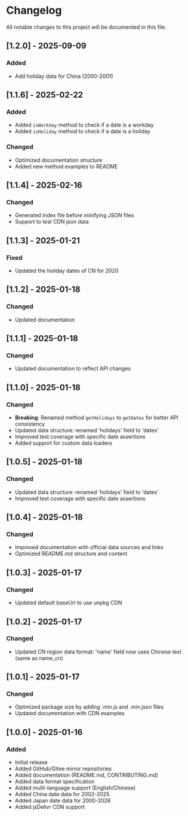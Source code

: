# Changelog

All notable changes to this project will be documented in this file.

## [1.2.0] - 2025-09-09

### Added
- Add holiday data for China (2000-2001)

## [1.1.6] - 2025-02-22

### Added
- Added `isWorkday` method to check if a date is a workday
- Added `isHoliday` method to check if a date is a holiday

### Changed
- Optimized documentation structure
- Added new method examples to README

## [1.1.4] - 2025-02-16

### Changed
- Generated index file before minifying JSON files
- Support to test CDN json data

## [1.1.3] - 2025-01-21

### Fixed
- Updated the holiday dates of CN for 2020

## [1.1.2] - 2025-01-18

### Changed
- Updated documentation

## [1.1.1] - 2025-01-18

### Changed
- Updated documentation to reflect API changes

## [1.1.0] - 2025-01-18

### Changed
- **Breaking**: Renamed method `getHolidays` to `getDates` for better API consistency
- Updated data structure: renamed 'holidays' field to 'dates'
- Improved test coverage with specific date assertions
- Added support for custom data loaders

## [1.0.5] - 2025-01-18

### Changed
- Updated data structure: renamed 'holidays' field to 'dates'
- Improved test coverage with specific date assertions

## [1.0.4] - 2025-01-18

### Changed
- Improved documentation with official data sources and links
- Optimized README.md structure and content

## [1.0.3] - 2025-01-17

### Changed
- Updated default baseUrl to use unpkg CDN

## [1.0.2] - 2025-01-17

### Changed
- Updated CN region data format: 'name' field now uses Chinese text (same as name_cn)

## [1.0.1] - 2025-01-17

### Changed
- Optimized package size by adding .min.js and .min.json files
- Updated documentation with CDN examples

## [1.0.0] - 2025-01-16

### Added
- Initial release
- Added GitHub/Gitee mirror repositories 
- Added documentation (README.md, CONTRIBUTING.md)
- Added data format specification
- Added multi-language support (English/Chinese)
- Added China date data for 2002-2025
- Added Japan date data for 2000-2026
- Added jsDelivr CDN support
